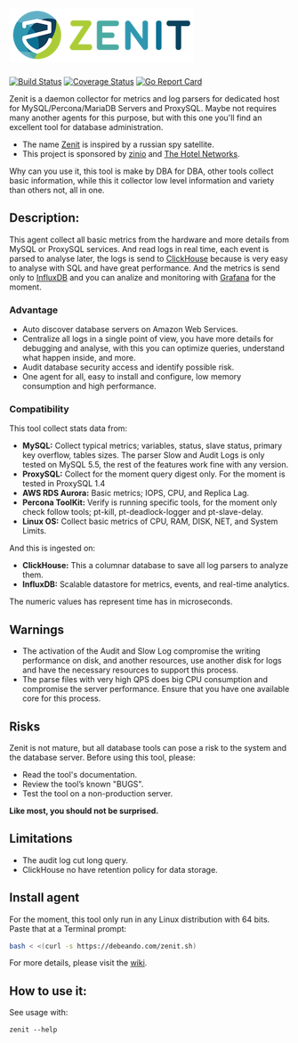 # ![Zenit](https://raw.githubusercontent.com/debeando/zenit/master/assets/images/zenit_logo.png)
[![Build Status](https://travis-ci.org/debeando/zenit.svg?branch=master)](https://travis-ci.org/debeando/zenit) [![Coverage Status](https://coveralls.io/repos/github/debeando/zenit/badge.svg?branch=master)](https://coveralls.io/github/debeando/zenit?branch=master) [![Go Report Card](https://goreportcard.com/badge/github.com/debeando/zenit)](https://goreportcard.com/report/github.com/debeando/zenit)

Zenit is a daemon collector for metrics and log parsers for dedicated host for MySQL/Percona/MariaDB Servers and
ProxySQL. Maybe not requires many another agents for this purpose, but with this one you'll find an excellent tool for database administration.

- The name [Zenit](https://en.wikipedia.org/wiki/Zenit_(satellite)) is inspired by a russian spy satellite.
- This project is sponsored by [zinio](https://www.zinio.com) and [The Hotel Networks](https://www.thehotelsnetwork.com).

Why can you use it, this tool is make by DBA for DBA, other tools collect basic information, while this it collector low level information and variety than others not, all in one.

## Description:

This agent collect all basic metrics from the hardware and more details from MySQL or ProxySQL services. And read logs in real time, each event is parsed to analyse later, the logs is send to [ClickHouse](https://github.com/yandex/ClickHouse/) because is very easy to analyse with SQL and have great performance. And the metrics is send only to [InfluxDB](https://github.com/influxdata/influxdb) and you can analize and monitoring with [Grafana](https://grafana.com/) for the moment.

### Advantage

- Auto discover database servers on Amazon Web Services.
- Centralize all logs in a single point of view, you have more details for debugging and analyse, with this you can optimize queries, understand what happen inside, and more.
- Audit database security access and identify possible risk.
- One agent for all, easy to install and configure, low memory consumption and high performance.

### Compatibility

This tool collect stats data from:

- **MySQL:** Collect typical metrics; variables, status, slave status, primary key overflow, tables sizes. The parser Slow and Audit Logs is only tested on MySQL 5.5, the rest of the features work fine with any version.
- **ProxySQL:** Collect for the moment query digest only. For the moment is tested in ProxySQL 1.4
- **AWS RDS Aurora:** Basic metrics; IOPS, CPU, and Replica Lag.
- **Percona ToolKit:** Verify is running specific tools, for the moment only check follow tools; pt-kill, pt-deadlock-logger and pt-slave-delay.
- **Linux OS:** Collect basic metrics of CPU, RAM, DISK, NET, and System Limits.

And this is ingested on:

- **ClickHouse:** This a columnar database to save all log parsers to analyze them.
- **InfluxDB:** Scalable datastore for metrics, events, and real-time analytics.

The numeric values has represent time has in microseconds.

## Warnings

- The activation of the Audit and Slow Log compromise the writing performance on disk, and another resources, use another disk for logs and have the necessary resources to support this process.
- The parse files with very high QPS does big CPU consumption and compromise the server performance. Ensure that you have one available core for this process.

## Risks

Zenit is not mature, but all database tools can pose a risk to the system and the database server.
Before using this tool, please:

- Read the tool's documentation.
- Review the tool’s known "BUGS".
- Test the tool on a non-production server.

**Like most, you should not be surprised.**

## Limitations

- The audit log cut long query.
- ClickHouse no have retention policy for data storage.

## Install agent

For the moment, this tool only run in any Linux distribution with 64 bits. Paste that at a Terminal prompt:

```bash
bash < <(curl -s https://debeando.com/zenit.sh)
```

For more details, please visit the [wiki](https://github.com/debeando/zenit/wiki/Install-agent).

## How to use it:

See usage with:

```
zenit --help
```
